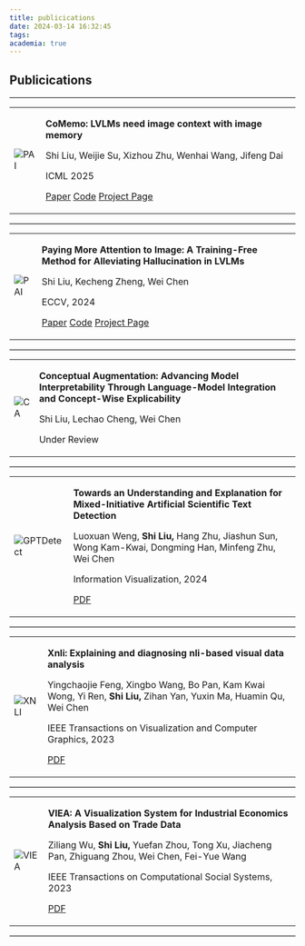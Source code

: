 ```yaml
---
title: publicications
date: 2024-03-14 16:32:45
tags:
academia: true
---
```


## Publicications
<hr style="border: none; border-top: 1px solid lightgray;">  

<table style="width: 100%;">  
  <tr>  
    <td id="image-cell"><img id="pub-image" src="/img/comemo.png" alt="PAI" /></td>  
    <td id="text-cell">  
      <p id="title"><strong>CoMemo: LVLMs need image context with image memory</strong></p>  
      <p id="authors">Shi Liu, Weijie Su, Xizhou Zhu, Wenhai Wang, Jifeng Dai </p>  
      <p id="acceptance-status">ICML 2025</p>  
      <!-- <p id="paper-links"> -->
      <a id="pdf-link" href="https://arxiv.org/pdf/2506.06279">Paper</a>  
      <a id="code-link" href="https://github.com/LALBJ/CoMemo">Code</a>  
      <a id="project-link" href="https://lalbj.github.io/projects/CoMemo/">Project Page</a>  
      </p>
    </td>  
  </tr>  
</table>  

<hr style="border: none; border-top: 1px solid lightgray;">  

<table style="width: 100%;">  
  <tr>  
    <td id="image-cell"><img id="pub-image" src="/img/PAI.png" alt="PAI" /></td>  
    <td id="text-cell">  
      <p id="title"><strong>Paying More Attention to Image: A Training-Free Method for Alleviating Hallucination in LVLMs</strong></p>  
      <p id="authors">Shi Liu, Kecheng Zheng, Wei Chen </p>  
      <p id="acceptance-status">ECCV, 2024</p>  
      <p id="paper-links">
      <a id="pdf-link" href="https://arxiv.org/abs/2407.21771">Paper</a>  
      <a id="code-link" href="https://github.com/LALBJ/PAI">Code</a>  
      <a id="project-link" href="https://lalbj.github.io/projects/PAI">Project Page</a>  
      </p>
    </td>  
  </tr>  
</table>  

<hr style="border: none; border-top: 1px solid lightgray;">  

<table style="width: 100%;">  
  <tr>  
    <td id="image-cell"><img id="pub-image" src="/img/CA.png" alt="CA" /></td>  
    <td id="text-cell">  
      <p id="title"><strong>Conceptual Augmentation: Advancing Model Interpretability Through Language-Model Integration and Concept-Wise Explicability</strong></p>  
      <p id="authors">Shi Liu, Lechao Cheng, Wei Chen</p>  
      <p id="acceptance-status">Under Review</p> 
      <!-- <p id="acceptance-status">European Conference on Computer Vision (ECCV), 2024</p>  
      <p id="paper-links">
      <a id="pdf-link" href="/">PDF</a>   -->
      <!-- <a id="code-link" href="代码链接">代码链接</a>   -->
      </p>
    </td>  
  </tr>  
</table>  

<hr style="border: none; border-top: 1px solid lightgray;">  

<table style="width: 100%;">  
  <tr>  
    <td id="image-cell"><img id="pub-image" src="/img/gptdetect.png" alt="GPTDetect" /></td>  
    <td id="text-cell">  
      <p id="title"><strong>Towards an Understanding and Explanation for Mixed-Initiative Artificial Scientific Text Detection</strong></p>  
      <p id="authors">Luoxuan Weng, <strong>Shi Liu,</strong> Hang Zhu, Jiashun Sun, Wong Kam-Kwai, Dongming Han, Minfeng Zhu, Wei Chen</p>  
      <p id="acceptance-status">Information Visualization, 2024</p>  
      <p id="paper-links">
      <a id="pdf-link" href="https://arxiv.org/pdf/2304.05011">PDF</a>  
      <!-- <a id="code-link" href="代码链接">代码链接</a>   -->
      </p>
    </td>  
  </tr>  
</table>  

<hr style="border: none; border-top: 1px solid lightgray;">  

<table style="width: 100%;">  
  <tr>  
    <td id="image-cell"><img id="pub-image" src="/img/xnli.png" alt="XNLI" /></td>  
    <td id="text-cell">  
      <p id="title"><strong>Xnli: Explaining and diagnosing nli-based visual data analysis</strong></p>  
      <p id="authors">Yingchaojie Feng, Xingbo Wang, Bo Pan, Kam Kwai Wong, Yi Ren, <strong>Shi Liu,</strong> Zihan Yan, Yuxin Ma, Huamin Qu, Wei Chen</p>  
      <p id="acceptance-status">IEEE Transactions on Visualization and Computer Graphics, 2023</p>  
      <p id="paper-links">
      <a id="pdf-link" href="https://arxiv.org/abs/2301.10385">PDF</a>  
      <!-- <a id="code-link" href="代码链接">代码链接</a>   -->
      </p>
    </td>  
  </tr>  
</table>  

<hr style="border: none; border-top: 1px solid lightgray;">  

<table style="width: 100%;">  
  <tr>  
    <td id="image-cell"><img id="pub-image" src="/img/viea.png" alt="VIEA" /></td>  
    <td id="text-cell">  
      <p id="title"><strong>VIEA: A Visualization System for Industrial Economics Analysis Based on Trade Data</strong></p>  
      <p id="authors">Ziliang Wu, <strong>Shi Liu,</strong> Yuefan Zhou, Tong Xu, Jiacheng Pan, Zhiguang Zhou, Wei Chen, Fei-Yue Wang</p>  
      <p id="acceptance-status">IEEE Transactions on Computational Social Systems, 2023</p>  
      <p id="paper-links">
      <a id="pdf-link" href="https://ieeexplore.ieee.org/abstract/document/10183887">PDF</a>  
      <!-- <a id="code-link" href="代码链接">代码链接</a>   -->
      </p>
    </td>  
  </tr>  
</table>  

<hr style="border: none; border-top: 1px solid lightgray;">  
